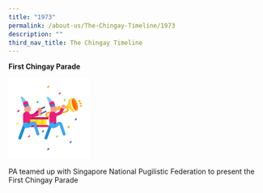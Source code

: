 ```yaml
---
title: "1973"
permalink: /about-us/The-Chingay-Timeline/1973
description: ""
third_nav_title: The Chingay Timeline
---
```

**First Chingay Parade**

<img src="/images/first-chingay-parade.png" alt="first chingay parade" width=160/>

PA teamed up with Singapore National Pugilistic Federation to present the First Chingay Parade